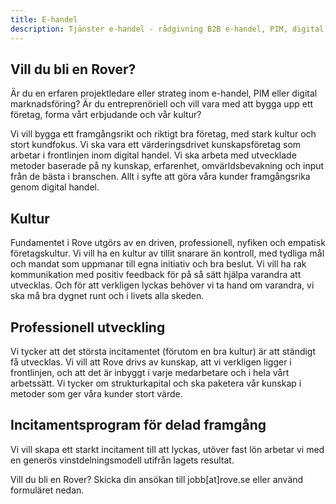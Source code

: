 ```yaml
---
title: E-handel
description: Tjänster e-handel - rådgivning B2B e-handel, PIM, digital marknadsföring
---
```


## Vill du bli en Rover?

Är du en erfaren projektledare eller strateg inom e-handel, PIM eller digital marknadsföring? Är du entreprenöriell och vill vara med att bygga upp ett företag, forma vårt erbjudande och vår kultur?

​Vi vill bygga ett framgångsrikt och riktigt bra företag, med stark kultur och stort kundfokus. Vi ska vara ett värderingsdrivet kunskapsföretag som arbetar i frontlinjen inom digital handel. Vi ska arbeta med utvecklade metoder baserade på ny kunskap, erfarenhet, omvärldsbevakning och input från de bästa i branschen. Allt i syfte att göra våra kunder framgångsrika genom digital handel.

## Kultur

Fundamentet i Rove utgörs av en driven, professionell, nyfiken och empatisk företagskultur. Vi vill ha en kultur av tillit snarare än kontroll, med tydliga mål och mandat som uppmanar till egna initiativ och bra beslut. Vi vill ha rak kommunikation med positiv feedback för på så sätt hjälpa varandra att utvecklas. Och för att verkligen lyckas behöver vi ta hand om varandra, vi ska må bra dygnet runt och i livets alla skeden.

## Professionell utveckling

Vi tycker att det största incitamentet (förutom en bra kultur) är att ständigt få utvecklas. Vi vill att Rove drivs av kunskap, att vi verkligen ligger i frontlinjen, och att det är inbyggt i varje medarbetare och i hela vårt arbetssätt. Vi tycker om strukturkapital och ska paketera vår kunskap i metoder som ger våra kunder stort värde.

## Incitamentsprogram för delad framgång

Vi vill skapa ett starkt incitament till att lyckas, utöver fast lön arbetar vi med en generös vinstdelningsmodell utifrån lagets resultat.

Vill du bli en Rover? Skicka din ansökan till jobb[at]rove.se eller använd formuläret nedan.
